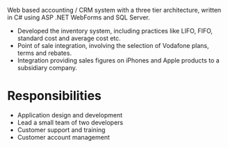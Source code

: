 <!-- markdownlint-disable MD041 -->

Web based accounting / CRM system with a three tier architecture, written in C# using ASP .NET WebForms and SQL Server.

- Developed the inventory system, including practices like LIFO, FIFO, standard cost and average cost etc.
- Point of sale integration, involving the selection of Vodafone plans, terms and rebates.
- Integration providing sales figures on iPhones and Apple products to a subsidiary company.

# Responsibilities

- Application design and development
- Lead a small team of two developers
- Customer support and training
- Customer account management

<!-- markdownlint-enable MD041 -->
